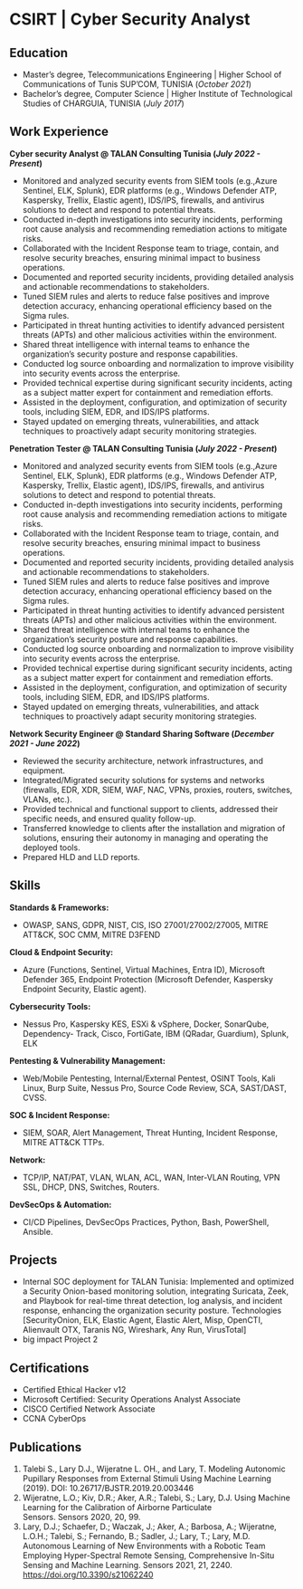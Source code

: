 # CSIRT | Cyber Security Analyst

## Education
- Master’s degree, Telecommunications Engineering | Higher School of Communications of Tunis SUP’COM, TUNISIA (_October 2021_)								       		
- Bachelor’s degree, Computer Science	| Higher Institute of Technological Studies of CHARGUIA, TUNISIA (_July 2017_)	 			        		

## Work Experience
**Cyber security Analyst @ TALAN Consulting Tunisia (_July 2022 - Present_)**
- Monitored and analyzed security events from SIEM tools (e.g.,Azure Sentinel, ELK, Splunk), EDR platforms (e.g., Windows Defender ATP, Kaspersky, Trellix, Elastic agent), IDS/IPS, firewalls, and antivirus solutions to detect and respond to potential threats.
- Conducted in-depth investigations into security incidents, performing root cause analysis and recommending remediation actions to mitigate risks.
- Collaborated with the Incident Response team to triage, contain, and resolve security breaches, ensuring minimal impact to business operations.
- Documented and reported security incidents, providing detailed analysis and actionable recommendations to stakeholders.
- Tuned SIEM rules and alerts to reduce false positives and improve detection accuracy, enhancing operational efficiency based on the Sigma rules.
- Participated in threat hunting activities to identify advanced persistent threats (APTs) and other malicious activities within the environment.
- Shared threat intelligence with internal teams to enhance the organization’s security posture and response capabilities.
- Conducted log source onboarding and normalization to improve visibility into security events across the enterprise.
- Provided technical expertise during significant security incidents, acting as a subject matter expert for containment and remediation efforts.
- Assisted in the deployment, configuration, and optimization of security tools, including SIEM, EDR, and IDS/IPS platforms.
- Stayed updated on emerging threats, vulnerabilities, and attack techniques to proactively adapt security monitoring strategies.

**Penetration Tester @ TALAN Consulting Tunisia (_July 2022 - Present_)**
- Monitored and analyzed security events from SIEM tools (e.g.,Azure Sentinel, ELK, Splunk), EDR platforms (e.g., Windows Defender ATP, Kaspersky, Trellix, Elastic agent), IDS/IPS, firewalls, and antivirus solutions to detect and respond to potential threats.
- Conducted in-depth investigations into security incidents, performing root cause analysis and recommending remediation actions to mitigate risks.
- Collaborated with the Incident Response team to triage, contain, and resolve security breaches, ensuring minimal impact to business operations.
- Documented and reported security incidents, providing detailed analysis and actionable recommendations to stakeholders.
- Tuned SIEM rules and alerts to reduce false positives and improve detection accuracy, enhancing operational efficiency based on the Sigma rules.
- Participated in threat hunting activities to identify advanced persistent threats (APTs) and other malicious activities within the environment.
- Shared threat intelligence with internal teams to enhance the organization’s security posture and response capabilities.
- Conducted log source onboarding and normalization to improve visibility into security events across the enterprise.
- Provided technical expertise during significant security incidents, acting as a subject matter expert for containment and remediation efforts.
- Assisted in the deployment, configuration, and optimization of security tools, including SIEM, EDR, and IDS/IPS platforms.
- Stayed updated on emerging threats, vulnerabilities, and attack techniques to proactively adapt security monitoring strategies.

**Network Security Engineer @ Standard Sharing Software (_December 2021 - June 2022_)**
- Reviewed the security architecture, network infrastructures, and equipment.
- Integrated/Migrated security solutions for systems and networks (firewalls, EDR, XDR, SIEM, WAF, NAC, VPNs, proxies, routers, switches, VLANs, etc.).
- Provided technical and functional support to clients, addressed their specific needs, and ensured quality follow-up.
- Transferred knowledge to clients after the installation and migration of solutions, ensuring their autonomy in managing and operating the deployed tools.
- Prepared HLD and LLD reports.

## Skills

**Standards & Frameworks:**
- OWASP, SANS, GDPR, NIST, CIS, ISO 27001/27002/27005, MITRE ATT&CK, SOC CMM, MITRE D3FEND
  
**Cloud & Endpoint Security:**
- Azure (Functions, Sentinel, Virtual Machines, Entra ID), Microsoft Defender 365, Endpoint Protection (Microsoft Defender, Kaspersky Endpoint Security, Elastic agent).

**Cybersecurity Tools:**
- Nessus Pro, Kaspersky KES, ESXi & vSphere, Docker, SonarQube, Dependency- Track, Cisco, FortiGate, IBM (QRadar, Guardium), Splunk, ELK

**Pentesting & Vulnerability Management:**
- Web/Mobile Pentesting, Internal/External Pentest, OSINT Tools, Kali Linux, Burp Suite, Nessus Pro, Source Code Review, SCA, SAST/DAST, CVSS.

**SOC & Incident Response:**
- SIEM, SOAR, Alert Management, Threat Hunting, Incident Response, MITRE ATT&CK TTPs.

**Network:**
- TCP/IP, NAT/PAT, VLAN, WLAN, ACL, WAN, Inter-VLAN Routing, VPN SSL, DHCP, DNS, Switches, Routers.

**DevSecOps & Automation:**
- CI/CD Pipelines, DevSecOps Practices, Python, Bash, PowerShell, Ansible.

## Projects
- Internal SOC deployment for TALAN Tunisia: Implemented and optimized a Security Onion-based monitoring solution, integrating Suricata, Zeek, and Playbook for real-time threat detection, log analysis, and incident response, enhancing the organization security posture. Technologies [SecurityOnion, ELK, Elastic Agent, Elastic Alert, Misp, OpenCTI, Alienvault OTX, Taranis NG, Wireshark, Any Run, VirusTotal]
- big impact Project 2

## Certifications
- Certified Ethical Hacker v12 
- Microsoft Certified: Security Operations Analyst Associate
- CISCO Certified Network Associate
- CCNA CyberOps 

## Publications
1. Talebi S., Lary D.J., Wijeratne L. OH., and Lary, T. Modeling Autonomic Pupillary Responses from External Stimuli Using Machine Learning (2019). DOI: 10.26717/BJSTR.2019.20.003446
2. Wijeratne, L.O.; Kiv, D.R.; Aker, A.R.; Talebi, S.; Lary, D.J. Using Machine Learning for the Calibration of Airborne Particulate Sensors. Sensors 2020, 20, 99.
3. Lary, D.J.; Schaefer, D.; Waczak, J.; Aker, A.; Barbosa, A.; Wijeratne, L.O.H.; Talebi, S.; Fernando, B.; Sadler, J.; Lary, T.; Lary, M.D. Autonomous Learning of New Environments with a Robotic Team Employing Hyper-Spectral Remote Sensing, Comprehensive In-Situ Sensing and Machine Learning. Sensors 2021, 21, 2240. https://doi.org/10.3390/s21062240
